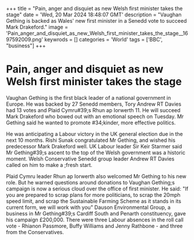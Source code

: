 +++
title = "Pain, anger and disquiet as new Welsh first minister takes the stage"
date = 'Wed, 20 Mar 2024 18:48:07 GMT'
description = "Vaughan Gething is backed as Wales' new first minister in a Senedd vote to succeed Mark Drakeford."
image = 'Pain_anger_and_disquiet_as_new_Welsh_first_minister_takes_the_stage__1697592009.png'
keywrods =  []
categories = 'World'
tags = ['BBC', "business"]
+++

# Pain, anger and disquiet as new Welsh first minister takes the stage

Vaughan Gething is the first black leader of a national government in Europe.
He was backed by 27 Senedd members, Tory Andrew RT Davies had 13 votes and Plaid Cymru<bb>#39;s Rhun ap Iorwerth 11.
He will succeed Mark Drakeford who bowed out with an emotional speech on Tuesday.
Mr Gething said he wanted to promote <bb>#34;kinder, more effective politics.

He was anticipating a Labour victory in the UK general election due in the next 10 months.
Rishi Sunak congratulated Mr Gething, and wished his predecessor Mark Drakeford well.
UK Labour leader Sir Keir Starmer said Mr Gething<bb>#39;s ascent to the top of the Welsh government was a historic moment.
Welsh Conservative Senedd group leader Andrew RT Davies called on him to make a ;fresh start.

Plaid Cymru leader Rhun ap Iorwerth also welcomed Mr Gething to his new role.  But he warned questions around donations to Vaughan Gething;s campaign is now a serious cloud over the office of first minister.
He said: "If you are prepared to scrap plans for more politicians, to scrap the 20mph speed limit, and scrap the Sustainable Farming Scheme as it stands in its current form, we will work with you" Dauson Environmental Group, a business in Mr Gething<bb>#39;s Cardiff South and Penarth constituency, gave his campaign £200,000.
There were three Labour absences in the roll call vote - Rhianon Passmore, Buffy Williams and Jenny Rathbone - and three from the Conservatives.


